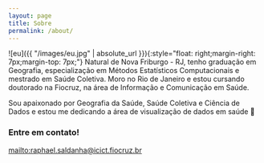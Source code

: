 ```yaml
---
layout: page
title: Sobre
permalink: /about/
---
```


![eu]({{ "/images/eu.jpg" | absolute_url }}){:style="float: right;margin-right: 7px;margin-top: 7px;"} Natural de Nova Friburgo - RJ, tenho graduação em Geografia, especialização em Métodos Estatísticos Computacionais e mestrado em Saúde Coletiva. Moro no Rio de Janeiro e estou cursando doutorado na Fiocruz, na área de Informação e Comunicação em Saúde.

Sou apaixonado por Geografia da Saúde, Saúde Coletiva e Ciência de Dados e estou me dedicando a área de visualização de dados em saúde 🙂

### Entre em contato!

[mailto:raphael.saldanha@icict.fiocruz.br](raphael.saldanha@icict.fiocruz.br)
